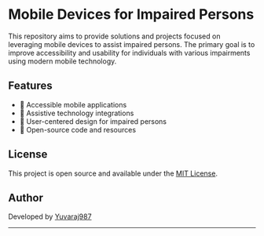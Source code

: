 # Mobile Devices for Impaired Persons

This repository aims to provide solutions and projects focused on leveraging mobile devices to assist impaired persons. The primary goal is to improve accessibility and usability for individuals with various impairments using modern mobile technology.

## Features

- 📁 Accessible mobile applications
- 📱 Assistive technology integrations
- 🎨 User-centered design for impaired persons
- 📁 Open-source code and resources

## License

This project is open source and available under the [MIT License](LICENSE).

## Author

Developed by [Yuvaraj987](https://github.com/Yuvaraj987)

---
